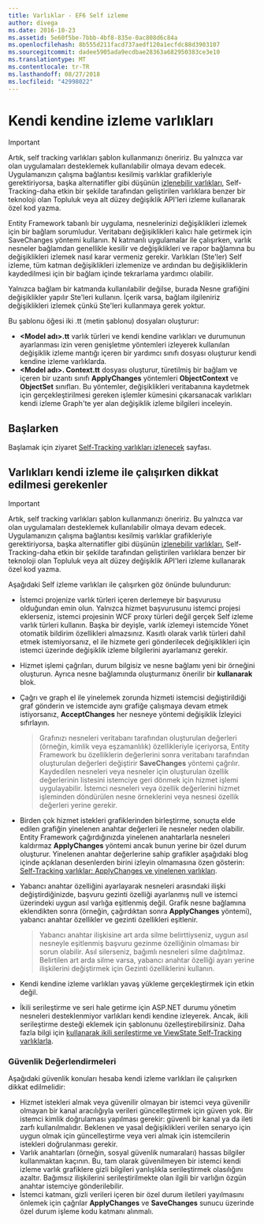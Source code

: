 ```yaml
---
title: Varlıklar - EF6 Self izleme
author: divega
ms.date: 2016-10-23
ms.assetid: 5e60f5be-7bbb-4bf8-835e-0ac808d6c84a
ms.openlocfilehash: 8b555d211facd737aedf120a1ecfdc88d3903107
ms.sourcegitcommit: dadee5905ada9ecdbae28363a682950383ce3e10
ms.translationtype: MT
ms.contentlocale: tr-TR
ms.lasthandoff: 08/27/2018
ms.locfileid: "42998022"
---
```

# <a name="self-tracking-entities"></a>Kendi kendine izleme varlıkları

> [!IMPORTANT]
> Artık, self tracking varlıkları şablon kullanmanızı öneririz. Bu yalnızca var olan uygulamaları desteklemek kullanılabilir olmaya devam edecek. Uygulamanızın çalışma bağlantısı kesilmiş varlıklar grafikleriyle gerektiriyorsa, başka alternatifler gibi düşünün [izlenebilir varlıkları](http://trackableentities.github.io/), Self-Tracking-daha etkin bir şekilde tarafından geliştirilen varlıklara benzer bir teknoloji olan Topluluk veya alt düzey değişiklik API'leri izleme kullanarak özel kod yazma.

Entity Framework tabanlı bir uygulama, nesnelerinizi değişiklikleri izlemek için bir bağlam sorumludur. Veritabanı değişiklikleri kalıcı hale getirmek için SaveChanges yöntemi kullanın. N katmanlı uygulamalar ile çalışırken, varlık nesneler bağlamdan genellikle kesilir ve değişiklikleri ve rapor bağlamına bu değişiklikleri izlemek nasıl karar vermeniz gerekir. Varlıkları (Ste'ler) Self izleme, tüm katman değişiklikleri izlemenize ve ardından bu değişikliklerin kaydedilmesi için bir bağlam içinde tekrarlama yardımcı olabilir.  

Yalnızca bağlam bir katmanda kullanılabilir değilse, burada Nesne grafiğini değişiklikler yapılır Ste'leri kullanın. İçerik varsa, bağlam ilgileniriz değişiklikleri izlemek çünkü Ste'leri kullanmaya gerek yoktur.  

Bu şablonu öğesi iki .tt (metin şablonu) dosyaları oluşturur:  

- **\<Model adı\>.tt** varlık türleri ve kendi kendine varlıkları ve durumunun ayarlanması izin veren genişletme yöntemleri izleyerek kullanılan değişiklik izleme mantığı içeren bir yardımcı sınıfı dosyası oluşturur kendi kendine izleme varlıklarda.  
- **\<Model adı\>. Context.tt** dosyası oluşturur, türetilmiş bir bağlam ve içeren bir uzantı sınıfı **ApplyChanges** yöntemleri **ObjectContext** ve **ObjectSet** sınıfları. Bu yöntemler, değişiklikleri veritabanına kaydetmek için gerçekleştirilmesi gereken işlemler kümesini çıkarsanacak varlıkları kendi izleme Graph'te yer alan değişiklik izleme bilgileri inceleyin.  

## <a name="get-started"></a>Başlarken  

Başlamak için ziyaret [Self-Tracking varlıkları izlenecek](walkthrough.md) sayfası.  

## <a name="considerations-when-working-with-self-tracking-entities"></a>Varlıkları kendi izleme ile çalışırken dikkat edilmesi gerekenler  
> [!IMPORTANT]
> Artık, self tracking varlıkları şablon kullanmanızı öneririz. Bu yalnızca var olan uygulamaları desteklemek kullanılabilir olmaya devam edecek. Uygulamanızın çalışma bağlantısı kesilmiş varlıklar grafikleriyle gerektiriyorsa, başka alternatifler gibi düşünün [izlenebilir varlıkları](http://trackableentities.github.io/), Self-Tracking-daha etkin bir şekilde tarafından geliştirilen varlıklara benzer bir teknoloji olan Topluluk veya alt düzey değişiklik API'leri izleme kullanarak özel kod yazma.

Aşağıdaki Self izleme varlıkları ile çalışırken göz önünde bulundurun:  

- İstemci projenize varlık türleri içeren derlemeye bir başvurusu olduğundan emin olun. Yalnızca hizmet başvurusunu istemci projesi eklerseniz, istemci projesinin WCF proxy türleri değil gerçek Self izleme varlık türleri kullanın. Başka bir deyişle, varlık izlemeyi istemcide Yönet otomatik bildirim özellikleri almazsınız. Kasıtlı olarak varlık türleri dahil etmek istemiyorsanız, el ile hizmete geri gönderilecek değişiklikleri için istemci üzerinde değişiklik izleme bilgilerini ayarlamanız gerekir.  
- Hizmet işlemi çağrıları, durum bilgisiz ve nesne bağlamı yeni bir örneğini oluşturun. Ayrıca nesne bağlamında oluşturmanız önerilir bir **kullanarak** blok.  
- Çağrı ve graph el ile yinelemek zorunda hizmeti istemcisi değiştirildiği graf gönderin ve istemcide aynı grafiğe çalışmaya devam etmek istiyorsanız, **AcceptChanges** her nesneye yöntemi değişiklik İzleyici sıfırlayın.  

    > Grafınızı nesneleri veritabanı tarafından oluşturulan değerleri (örneğin, kimlik veya eşzamanlılık) özellikleriyle içeriyorsa, Entity Framework bu özelliklerin değerlerini sonra veritabanı tarafından oluşturulan değerleri değiştirir **SaveChanges** yöntemi çağrılır. Kaydedilen nesneleri veya nesneler için oluşturulan özellik değerlerinin listesini istemciye geri dönmek için hizmet işlemi uygulayabilir. İstemci nesneleri veya özellik değerlerini hizmet işleminden döndürülen nesne örneklerini veya nesnesi özellik değerleri yerine gerekir.  
- Birden çok hizmet istekleri grafiklerinden birleştirme, sonuçta elde edilen grafiğin yinelenen anahtar değerleri ile nesneler neden olabilir. Entity Framework çağırdığınızda yinelenen anahtarlarla nesneleri kaldırmaz **ApplyChanges** yöntemi ancak bunun yerine bir özel durum oluşturur. Yinelenen anahtar değerlerine sahip grafikler aşağıdaki blog içinde açıklanan desenlerden birini izleyin olmamasına özen gösterin: [Self-Tracking varlıklar: ApplyChanges ve yinelenen varlıkları](http://go.microsoft.com/fwlink/?LinkID=205119&clcid=0x409).  
- Yabancı anahtar özelliğini ayarlayarak nesneleri arasındaki ilişki değiştirdiğinizde, başvuru gezinti özelliği ayarlanmış null ve istemci üzerindeki uygun asıl varlığa eşitlenmiş değil. Grafik nesne bağlamına eklendikten sonra (örneğin, çağırdıktan sonra **ApplyChanges** yöntemi), yabancı anahtar özellikler ve gezinti özellikleri eşitlenir.  

    > Yabancı anahtar ilişkisine art arda silme belirttiyseniz, uygun asıl nesneyle eşitlenmiş başvuru gezinme özelliğinin olmaması bir sorun olabilir. Asıl silerseniz, bağımlı nesneleri silme dağıtılmaz. Belirtilen art arda silme varsa, yabancı anahtar özelliği ayarı yerine ilişkilerini değiştirmek için Gezinti özelliklerini kullanın.  
- Kendi kendine izleme varlıkları yavaş yükleme gerçekleştirmek için etkin değil.  
- İkili serileştirme ve seri hale getirme için ASP.NET durumu yönetim nesneleri desteklenmiyor varlıkları kendi kendine izleyerek. Ancak, ikili serileştirme desteği eklemek için şablonunu özelleştirebilirsiniz. Daha fazla bilgi için [kullanarak ikili serileştirme ve ViewState Self-Tracking varlıklarla](http://go.microsoft.com/fwlink/?LinkId=199208).  

### <a name="security-considerations"></a>Güvenlik Değerlendirmeleri  

Aşağıdaki güvenlik konuları hesaba kendi izleme varlıkları ile çalışırken dikkat edilmelidir:  

- Hizmet istekleri almak veya güvenilir olmayan bir istemci veya güvenilir olmayan bir kanal aracılığıyla verileri güncelleştirmek için güven yok. Bir istemci kimlik doğrulaması yapılması gerekir: güvenli bir kanal ya da ileti zarfı kullanılmalıdır. Beklenen ve yasal değişiklikleri verilen senaryo için uygun olmak için güncelleştirme veya veri almak için istemcilerin istekleri doğrulanması gerekir.  
- Varlık anahtarları (örneğin, sosyal güvenlik numaraları) hassas bilgiler kullanmaktan kaçının. Bu, tam olarak güvenilmeyen bir istemci kendi izleme varlık grafiklere gizli bilgileri yanlışlıkla serileştirmek olasılığını azaltır. Bağımsız ilişkilerini serileştirilmekte olan ilgili bir varlığın özgün anahtar istemciye gönderilebilir.  
- İstemci katmanı, gizli verileri içeren bir özel durum iletileri yayılmasını önlemek için çağrılar **ApplyChanges** ve **SaveChanges** sunucu üzerinde özel durum işleme kodu katmanı alınmalı.  
